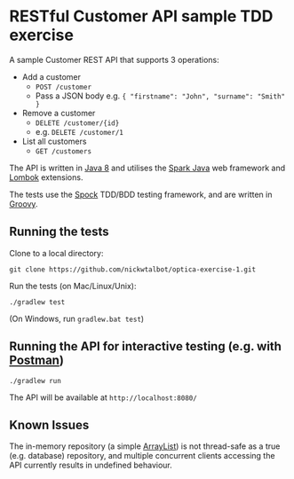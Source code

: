 # RESTful Customer API sample TDD exercise

A sample Customer REST API that supports 3 operations:

* Add a customer
  - `POST /customer`
  - Pass a JSON body e.g. `{ "firstname": "John", "surname": "Smith" }`
* Remove a customer
  - `DELETE /customer/{id}`
  - e.g. `DELETE /customer/1`
* List all customers
  - `GET /customers`

The API is written in [Java 8](http://www.oracle.com/technetwork/java/javase/8-whats-new-2157071.html) and utilises the [Spark Java](http://sparkjava.com/) web framework and [Lombok](https://projectlombok.org/features/all) extensions.

The tests use the [Spock](http://spockframework.org/) TDD/BDD testing framework, and are written in [Groovy](http://groovy-lang.org/). 

## Running the tests

Clone to a local directory:

`git clone https://github.com/nickwtalbot/optica-exercise-1.git`

Run the tests (on Mac/Linux/Unix):

`./gradlew test`

(On Windows, run `gradlew.bat test`)


## Running the API for interactive testing (e.g. with [Postman](https://www.getpostman.com/))

`./gradlew run`

The API will be available at `http://localhost:8080/`


## Known Issues

The in-memory repository (a simple [ArrayList](https://docs.oracle.com/javase/8/docs/api/java/util/ArrayList.html)) is not thread-safe as a true (e.g. database) repository, and multiple concurrent clients accessing the API currently results in undefined behaviour.
